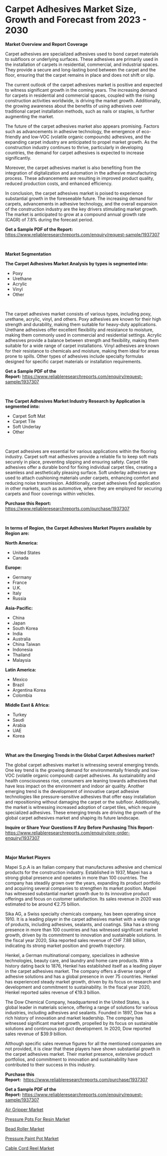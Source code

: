 <p><h1>Carpet Adhesives Market Size, Growth and Forecast from 2023 - 2030</h1></p><p><strong>Market Overview and Report Coverage</strong></p>
<p><p>Carpet adhesives are specialized adhesives used to bond carpet materials to subfloors or underlying surfaces. These adhesives are primarily used in the installation of carpets in residential, commercial, and industrial spaces. They provide a secure and long-lasting bond between the carpet and the floor, ensuring that the carpet remains in place and does not shift or slip.</p><p>The current outlook of the carpet adhesives market is positive and expected to witness significant growth in the coming years. The increasing demand for carpets in residential and commercial spaces, coupled with the rising construction activities worldwide, is driving the market growth. Additionally, the growing awareness about the benefits of using adhesives over traditional carpet installation methods, such as nails or staples, is further augmenting the market.</p><p>The future of the carpet adhesives market also appears promising. Factors such as advancements in adhesive technology, the emergence of eco-friendly and low-VOC (volatile organic compounds) adhesives, and the expanding carpet industry are anticipated to propel market growth. As the construction industry continues to thrive, particularly in developing countries, the demand for carpet adhesives is expected to increase significantly.</p><p>Moreover, the carpet adhesives market is also benefiting from the integration of digitalization and automation in the adhesive manufacturing process. These advancements are resulting in improved product quality, reduced production costs, and enhanced efficiency.</p><p>In conclusion, the carpet adhesives market is poised to experience substantial growth in the foreseeable future. The increasing demand for carpets, advancements in adhesive technology, and the overall expansion of the construction industry are the key drivers stimulating market growth. The market is anticipated to grow at a compound annual growth rate (CAGR) of 7.8% during the forecast period.</p></p>
<p><strong>Get a Sample PDF of the Report:</strong> <a href="https://www.reliableresearchreports.com/enquiry/request-sample/1937307">https://www.reliableresearchreports.com/enquiry/request-sample/1937307</a></p>
<p>&nbsp;</p>
<p><strong>Market Segmentation</strong></p>
<p><strong>The Carpet Adhesives Market Analysis by types is segmented into:</strong></p>
<p><ul><li>Poxy</li><li>Urethane</li><li>Acrylic</li><li>Vinyl</li><li>Other</li></ul></p>
<p>&nbsp;</p>
<p><p>The carpet adhesives market consists of various types, including poxy, urethane, acrylic, vinyl, and others. Poxy adhesives are known for their high strength and durability, making them suitable for heavy-duty applications. Urethane adhesives offer excellent flexibility and resistance to moisture, making them commonly used in commercial and residential settings. Acrylic adhesives provide a balance between strength and flexibility, making them suitable for a wide range of carpet installations. Vinyl adhesives are known for their resistance to chemicals and moisture, making them ideal for areas prone to spills. Other types of adhesives include specialty formulas designed for specific carpet materials or installation requirements.</p></p>
<p><strong>Get a Sample PDF of the Report:</strong>&nbsp;<a href="https://www.reliableresearchreports.com/enquiry/request-sample/1937307">https://www.reliableresearchreports.com/enquiry/request-sample/1937307</a></p>
<p>&nbsp;</p>
<p><strong>The Carpet Adhesives Market Industry Research by Application is segmented into:</strong></p>
<p><ul><li>Carpet Soft Mat</li><li>Carpet Tile</li><li>Soft Underlay</li><li>Other</li></ul></p>
<p>&nbsp;</p>
<p><p>Carpet adhesives are essential for various applications within the flooring industry. Carpet soft mat adhesives provide a reliable fix to keep soft mats securely in place, preventing slipping and ensuring safety. Carpet tile adhesives offer a durable bond for fixing individual carpet tiles, creating a seamless and aesthetically pleasing surface. Soft underlay adhesives are used to attach cushioning materials under carpets, enhancing comfort and reducing noise transmission. Additionally, carpet adhesives find application in other markets, such as automotive, where they are employed for securing carpets and floor coverings within vehicles.</p></p>
<p><strong>Purchase this Report:</strong>&nbsp; <a href="https://www.reliableresearchreports.com/purchase/1937307">https://www.reliableresearchreports.com/purchase/1937307</a></p>
<p>&nbsp;</p>
<p><strong>In terms of Region, the Carpet Adhesives Market Players available by Region are:</strong></p>
<p>
    <p> <strong> North America: </strong>
        <ul>
            <li>United States</li>
            <li>Canada</li>
        </ul>
        </p> 
    <p> <strong> Europe: </strong>
        <ul>
            <li>Germany</li>
            <li>France</li>
            <li>U.K.</li>
            <li>Italy</li>
            <li>Russia</li>
        </ul>
        </p> 
    <p> <strong> Asia-Pacific: </strong>
        <ul>
            <li>China</li>
            <li>Japan</li>
            <li>South Korea</li>
            <li>India</li>
            <li>Australia</li>
            <li>China Taiwan</li>
            <li>Indonesia</li>
            <li>Thailand</li>
            <li>Malaysia</li>
        </ul>
        </p> 
    <p> <strong> Latin America: </strong>
        <ul>
            <li>Mexico</li>
            <li>Brazil</li>
            <li>Argentina Korea</li>
            <li>Colombia</li>
        </ul>
        </p> 
    <p> <strong> Middle East & Africa: </strong>
        <ul>
            <li>Turkey</li>
            <li>Saudi</li>
            <li>Arabia</li>
            <li>UAE</li>
            <li>Korea</li>
        </ul>
    </p>
    </p>
<p>&nbsp;</p>
<p><strong>What are the Emerging Trends in the Global Carpet Adhesives market?</strong></p>
<p><p>The global carpet adhesives market is witnessing several emerging trends. One key trend is the growing demand for environmentally friendly and low-VOC (volatile organic compound) carpet adhesives. As sustainability and health consciousness rise, consumers are leaning towards adhesives that have less impact on the environment and indoor air quality. Another emerging trend is the development of innovative carpet adhesive technologies like pressure-sensitive adhesives that offer easy installation and repositioning without damaging the carpet or the subfloor. Additionally, the market is witnessing increased adoption of carpet tiles, which require specialized adhesives. These emerging trends are driving the growth of the global carpet adhesives market and shaping its future landscape.</p></p>
<p><strong>Inquire or Share Your Questions If Any Before Purchasing This Report</strong>- <a href="https://www.reliableresearchreports.com/enquiry/pre-order-enquiry/1937307">https://www.reliableresearchreports.com/enquiry/pre-order-enquiry/1937307</a></p>
<p>&nbsp;</p>
<p><strong>Major Market Players</strong></p>
<p><p>Mapei S.p.A is an Italian company that manufactures adhesive and chemical products for the construction industry. Established in 1937, Mapei has a strong global presence and operates in more than 100 countries. The company has steadily grown over the years, expanding its product portfolio and acquiring several companies to strengthen its market position. Mapei has witnessed substantial market growth due to its innovative product offerings and focus on customer satisfaction. Its sales revenue in 2020 was estimated to be around €2.75 billion.</p><p>Sika AG, a Swiss specialty chemicals company, has been operating since 1910. It is a leading player in the carpet adhesives market with a wide range of products, including adhesives, sealants, and coatings. Sika has a strong presence in more than 100 countries and has witnessed significant market growth, driven by its commitment to innovation and sustainable solutions. In the fiscal year 2020, Sika reported sales revenue of CHF 7.88 billion, indicating its strong market position and growth trajectory.</p><p>Henkel, a German multinational company, specializes in adhesive technologies, beauty care, and laundry and home care products. With a history dating back to 1876, Henkel has established itself as a leading player in the carpet adhesives market. The company offers a diverse range of adhesive solutions and has a global presence in over 75 countries. Henkel has experienced steady market growth, driven by its focus on research and development and commitment to sustainability. In the fiscal year 2020, Henkel reported sales revenue of €19.3 billion.</p><p>The Dow Chemical Company, headquartered in the United States, is a global leader in materials science, offering a range of solutions for various industries, including adhesives and sealants. Founded in 1897, Dow has a rich history of innovation and market leadership. The company has witnessed significant market growth, propelled by its focus on sustainable solutions and continuous product development. In 2020, Dow reported sales revenue of $39.9 billion.</p><p>Although specific sales revenue figures for all the mentioned companies are not provided, it is clear that these players have shown substantial growth in the carpet adhesives market. Their market presence, extensive product portfolios, and commitment to innovation and sustainability have contributed to their success in this industry.</p></p>
<p><strong>Purchase this Report:</strong>&nbsp;&nbsp;<a href="https://www.reliableresearchreports.com/purchase/1937307">https://www.reliableresearchreports.com/purchase/1937307</a></p>
<p></p>
<p><strong>Get a Sample PDF of the Report:</strong>&nbsp;<a href="https://www.reliableresearchreports.com/enquiry/request-sample/1937307">https://www.reliableresearchreports.com/enquiry/request-sample/1937307</a></p>
<p><p><a href="https://medium.com/@kellielakin_97357/air-gripper-market-research-report-its-history-and-forecast-2023-to-2030-a3b64cc1ec4b">Air Gripper Market</a></p><p><a href="https://medium.com/@drakecorwin2023/decoding-pressure-pots-for-resin-market-metrics-market-share-trends-and-growth-patterns-ce38b43bfe67">Pressure Pots For Resin Market</a></p><p><a href="https://medium.com/@irmaabshire/bead-roller-market-comprehensive-assessment-by-type-application-and-geography-2f45b490bef4">Bead Roller Market</a></p><p><a href="https://medium.com/@hesterorn1944/pressure-paint-pot-market-share-evolution-and-market-growth-trends-2023-2030-e7b1d0106c76">Pressure Paint Pot Market</a></p><p><a href="https://medium.com/@dariodooley/cable-cord-reel-market-insights-into-market-cagr-market-trends-and-growth-strategies-3dd82e6753f2">Cable Cord Reel Market</a></p></p>